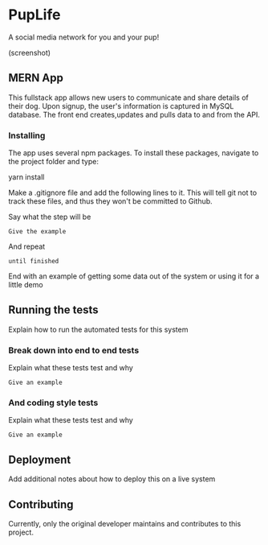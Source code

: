 # PupLife

A social media network for you and your pup!

(screenshot)

## MERN App

This fullstack app allows new users to communicate and share details of their dog.  Upon signup, the user's information is captured in MySQL database.  The front end creates,updates and pulls data to and from the API.  

### Installing

The app uses several npm packages. To install these packages, navigate to the project folder and type:

yarn install

Make a .gitignore file and add the following lines to it. This will tell git not to track these files, and thus they won't be committed to Github.

Say what the step will be

```
Give the example
```

And repeat

```
until finished
```

End with an example of getting some data out of the system or using it for a little demo

## Running the tests

Explain how to run the automated tests for this system

### Break down into end to end tests

Explain what these tests test and why

```
Give an example
```

### And coding style tests

Explain what these tests test and why

```
Give an example
```

## Deployment

Add additional notes about how to deploy this on a live system




## Contributing

Currently, only the original developer maintains and contributes to this project.